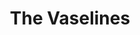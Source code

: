---
title: "The Vaselines"
summary: "The group was formed in Edinburgh in 1987 by singers/guitarists Eugene Kelly and Frances McKee, who were later joined by Kelly's brother Charles on drums and James Seenan on bass. Soon signing to Pastels frontman Stephan Pastel's newly formed 53rd and 3rd label, the Vaselines' first-ever studio session yielded their debut single, 1987's \"Son of a Gun.\" The follow-up, \"Dying for It,\" appeared a year later, with the inclusion of viola player Sophie Pragnell plainly acknowledging the band's debt to the Velvet Underground. The demise of 53rd and 3rd proved fatal to the Vaselines as well, however, and the group dissolved the same week their lone studio LP, 1989's Dum Dum, was released via Rough Trade, although the following year the original lineup briefly reunited to open for Nirvana in Edinburgh. Nirvana would go on to cover the Vaselines' \"Molly's Lips\" and \"Son of a Gun\" as well as performing \"Jesus Doesn't Want Me for a Sunbeam\" on their now-legendary MTV Unplugged appearance. Renewed interest in the band resulted in the 1992 Sub Pop release of The Way of the Vaselines, an assemblage of all 19 of their official recordings. Eugene Kelly later went on to front Captain America , while McKee spent the better part of the decade out of sight before finally resurfacing in Suckle."
image: "the-vaselines.jpg"
apple_music_artist_url: "https://music.apple.com/gb/artist/the-vaselines/139124616"
---